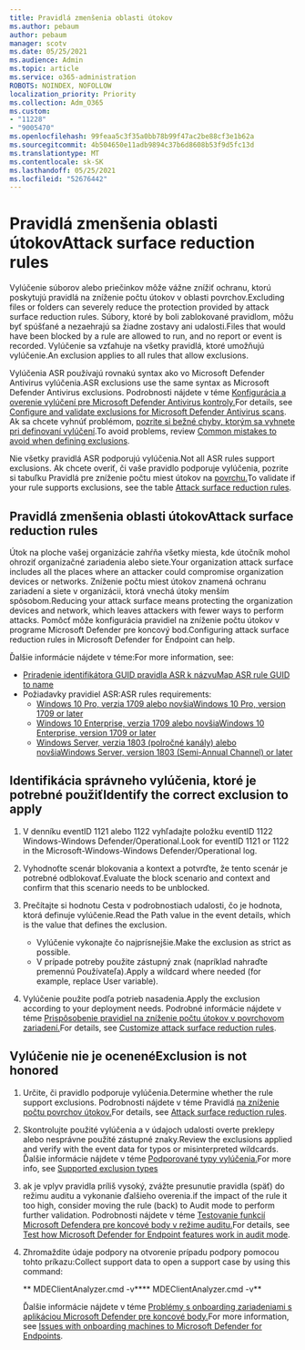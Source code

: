 ```yaml
---
title: Pravidlá zmenšenia oblasti útokov
ms.author: pebaum
author: pebaum
manager: scotv
ms.date: 05/25/2021
ms.audience: Admin
ms.topic: article
ms.service: o365-administration
ROBOTS: NOINDEX, NOFOLLOW
localization_priority: Priority
ms.collection: Adm_O365
ms.custom:
- "11228"
- "9005470"
ms.openlocfilehash: 99feaa5c3f35a0bb78b99f47ac2be88cf3e1b62a
ms.sourcegitcommit: 4b504650e11adb9894c37b6d8608b53f9d5fc13d
ms.translationtype: MT
ms.contentlocale: sk-SK
ms.lasthandoff: 05/25/2021
ms.locfileid: "52676442"
---
```

# <a name="attack-surface-reduction-rules"></a><span data-ttu-id="8bee8-102">Pravidlá zmenšenia oblasti útokov</span><span class="sxs-lookup"><span data-stu-id="8bee8-102">Attack surface reduction rules</span></span>

<span data-ttu-id="8bee8-103">Vylúčenie súborov alebo priečinkov môže vážne znížiť ochranu, ktorú poskytujú pravidlá na zníženie počtu útokov v oblasti povrchov.</span><span class="sxs-lookup"><span data-stu-id="8bee8-103">Excluding files or folders can severely reduce the protection provided by attack surface reduction rules.</span></span> <span data-ttu-id="8bee8-104">Súbory, ktoré by boli zablokované pravidlom, môžu byť spúšťané a nezaehrajú sa žiadne zostavy ani udalosti.</span><span class="sxs-lookup"><span data-stu-id="8bee8-104">Files that would have been blocked by a rule are allowed to run, and no report or event is recorded.</span></span> <span data-ttu-id="8bee8-105">Vylúčenie sa vzťahuje na všetky pravidlá, ktoré umožňujú vylúčenie.</span><span class="sxs-lookup"><span data-stu-id="8bee8-105">An exclusion applies to all rules that allow exclusions.</span></span>

<span data-ttu-id="8bee8-106">Vylúčenia ASR používajú rovnakú syntax ako vo Microsoft Defender Antivirus vylúčenia.</span><span class="sxs-lookup"><span data-stu-id="8bee8-106">ASR exclusions use the same syntax as Microsoft Defender Antivirus exclusions.</span></span> <span data-ttu-id="8bee8-107">Podrobnosti nájdete v téme [Konfigurácia a overenie vylúčení pre Microsoft Defender Antivirus kontroly.](/microsoft-365/security/defender-endpoint/configure-exclusions-microsoft-defender-antivirus)</span><span class="sxs-lookup"><span data-stu-id="8bee8-107">For details, see [Configure and validate exclusions for Microsoft Defender Antivirus scans](/microsoft-365/security/defender-endpoint/configure-exclusions-microsoft-defender-antivirus).</span></span> <span data-ttu-id="8bee8-108">Ak sa chcete vyhnúť problémom, [pozrite si bežné chyby, ktorým sa vyhnete pri definovaní vylúčení](/microsoft-365/security/defender-endpoint/common-exclusion-mistakes-microsoft-defender-antivirus).</span><span class="sxs-lookup"><span data-stu-id="8bee8-108">To avoid problems, review [Common mistakes to avoid when defining exclusions](/microsoft-365/security/defender-endpoint/common-exclusion-mistakes-microsoft-defender-antivirus).</span></span>

<span data-ttu-id="8bee8-109">Nie všetky pravidlá ASR podporujú vylúčenia.</span><span class="sxs-lookup"><span data-stu-id="8bee8-109">Not all ASR rules support exclusions.</span></span> <span data-ttu-id="8bee8-110">Ak chcete overiť, či vaše pravidlo podporuje vylúčenia, pozrite si tabuľku Pravidlá pre zníženie počtu miest útokov na [povrchu.](/microsoft-365/security/defender-endpoint/attack-surface-reduction#attack-surface-reduction-rules)</span><span class="sxs-lookup"><span data-stu-id="8bee8-110">To validate if your rule supports exclusions, see the table [Attack surface reduction rules](/microsoft-365/security/defender-endpoint/attack-surface-reduction#attack-surface-reduction-rules).</span></span>

## <a name="attack-surface-reduction-rules"></a><span data-ttu-id="8bee8-111">Pravidlá zmenšenia oblasti útokov</span><span class="sxs-lookup"><span data-stu-id="8bee8-111">Attack surface reduction rules</span></span>

<span data-ttu-id="8bee8-112">Útok na ploche vašej organizácie zahŕňa všetky miesta, kde útočník mohol ohroziť organizačné zariadenia alebo siete.</span><span class="sxs-lookup"><span data-stu-id="8bee8-112">Your organization attack surface includes all the places where an attacker could compromise organization devices or networks.</span></span> <span data-ttu-id="8bee8-113">Zníženie počtu miest útokov znamená ochranu zariadení a siete v organizácii, ktorá vnechá útoky menším spôsobom.</span><span class="sxs-lookup"><span data-stu-id="8bee8-113">Reducing your attack surface means protecting the organization devices and network, which leaves attackers with fewer ways to perform attacks.</span></span> <span data-ttu-id="8bee8-114">Pomôcť môže konfigurácia pravidiel na zníženie počtu útokov v programe Microsoft Defender pre koncový bod.</span><span class="sxs-lookup"><span data-stu-id="8bee8-114">Configuring attack surface reduction rules in Microsoft Defender for Endpoint can help.</span></span>

<span data-ttu-id="8bee8-115">Ďalšie informácie nájdete v téme:</span><span class="sxs-lookup"><span data-stu-id="8bee8-115">For more information, see:</span></span>

- [<span data-ttu-id="8bee8-116">Priradenie identifikátora GUID pravidla ASR k názvu</span><span class="sxs-lookup"><span data-stu-id="8bee8-116">Map ASR rule GUID to name</span></span>](/microsoft-365/security/defender-endpoint/attack-surface-reduction#attack-surface-reduction-rules)
- <span data-ttu-id="8bee8-117">Požiadavky pravidiel ASR:</span><span class="sxs-lookup"><span data-stu-id="8bee8-117">ASR rules requirements:</span></span>
    - [<span data-ttu-id="8bee8-118">Windows 10 Pro, verzia 1709 alebo novšia</span><span class="sxs-lookup"><span data-stu-id="8bee8-118">Windows 10 Pro, version 1709 or later</span></span>](/windows/whats-new/whats-new-windows-10-version-1709)
    - [<span data-ttu-id="8bee8-119">Windows 10 Enterprise, verzia 1709 alebo novšia</span><span class="sxs-lookup"><span data-stu-id="8bee8-119">Windows 10 Enterprise, version 1709 or later</span></span>](/windows/whats-new/whats-new-windows-10-version-1709)
    - [<span data-ttu-id="8bee8-120">Windows Server, verzia 1803 (polročné kanály) alebo novšia</span><span class="sxs-lookup"><span data-stu-id="8bee8-120">Windows Server, version 1803 (Semi-Annual Channel) or later</span></span>](/windows-server/get-started/whats-new-in-windows-server-1803)

## <a name="identify-the-correct-exclusion-to-apply"></a><span data-ttu-id="8bee8-121">Identifikácia správneho vylúčenia, ktoré je potrebné použiť</span><span class="sxs-lookup"><span data-stu-id="8bee8-121">Identify the correct exclusion to apply</span></span>

1. <span data-ttu-id="8bee8-122">V denníku eventID 1121 alebo 1122 vyhľadajte položku eventID 1122 Windows-Windows Defender/Operational.</span><span class="sxs-lookup"><span data-stu-id="8bee8-122">Look for eventID 1121 or 1122 in the Microsoft-Windows-Windows Defender/Operational log.</span></span>

1. <span data-ttu-id="8bee8-123">Vyhodnoťte scenár blokovania a kontext a potvrďte, že tento scenár je potrebné odblokovať.</span><span class="sxs-lookup"><span data-stu-id="8bee8-123">Evaluate the block scenario and context and confirm that this scenario needs to be unblocked.</span></span>

1. <span data-ttu-id="8bee8-124">Prečítajte si hodnotu Cesta v podrobnostiach udalosti, čo je hodnota, ktorá definuje vylúčenie.</span><span class="sxs-lookup"><span data-stu-id="8bee8-124">Read the Path value in the event details, which is the value that defines the exclusion.</span></span>
    - <span data-ttu-id="8bee8-125">Vylúčenie vykonajte čo najprísnejšie.</span><span class="sxs-lookup"><span data-stu-id="8bee8-125">Make the exclusion as strict as possible.</span></span>
    - <span data-ttu-id="8bee8-126">V prípade potreby použite zástupný znak (napríklad nahraďte premennú Používateľa).</span><span class="sxs-lookup"><span data-stu-id="8bee8-126">Apply a wildcard where needed (for example, replace User variable).</span></span>

1. <span data-ttu-id="8bee8-127">Vylúčenie použite podľa potrieb nasadenia.</span><span class="sxs-lookup"><span data-stu-id="8bee8-127">Apply the exclusion according to your deployment needs.</span></span> <span data-ttu-id="8bee8-128">Podrobné informácie nájdete v téme [Prispôsobenie pravidiel na zníženie počtu útokov v povrchovom zariadení.](/microsoft-365/security/defender-endpoint/customize-attack-surface-reduction)</span><span class="sxs-lookup"><span data-stu-id="8bee8-128">For details, see [Customize attack surface reduction rules](/microsoft-365/security/defender-endpoint/customize-attack-surface-reduction).</span></span>

## <a name="exclusion-is-not-honored"></a><span data-ttu-id="8bee8-129">Vylúčenie nie je ocenené</span><span class="sxs-lookup"><span data-stu-id="8bee8-129">Exclusion is not honored</span></span>

1. <span data-ttu-id="8bee8-130">Určite, či pravidlo podporuje vylúčenia.</span><span class="sxs-lookup"><span data-stu-id="8bee8-130">Determine whether the rule support exclusions.</span></span> <span data-ttu-id="8bee8-131">Podrobnosti nájdete v téme Pravidlá [na zníženie počtu povrchov útokov.](/microsoft-365/security/defender-endpoint/attack-surface-reduction#attack-surface-reduction-rules)</span><span class="sxs-lookup"><span data-stu-id="8bee8-131">For details, see [Attack surface reduction rules](/microsoft-365/security/defender-endpoint/attack-surface-reduction#attack-surface-reduction-rules).</span></span>

1. <span data-ttu-id="8bee8-132">Skontrolujte použité vylúčenia a v údajoch udalosti overte preklepy alebo nesprávne použité zástupné znaky.</span><span class="sxs-lookup"><span data-stu-id="8bee8-132">Review the exclusions applied and verify with the event data for typos or misinterpreted wildcards.</span></span> <span data-ttu-id="8bee8-133">Ďalšie informácie nájdete v téme [Podporované typy vylúčenia.](/microsoft-365/security/defender-endpoint/mac-exclusions#supported-exclusion-types)</span><span class="sxs-lookup"><span data-stu-id="8bee8-133">For more info, see [Supported exclusion types](/microsoft-365/security/defender-endpoint/mac-exclusions#supported-exclusion-types)</span></span>

1. <span data-ttu-id="8bee8-134">ak je vplyv pravidla príliš vysoký, zvážte presunutie pravidla (späť) do režimu auditu a vykonanie ďalšieho overenia.</span><span class="sxs-lookup"><span data-stu-id="8bee8-134">if the impact of the rule it too high, consider moving the rule (back) to Audit mode to perform further validation.</span></span> <span data-ttu-id="8bee8-135">Podrobnosti nájdete v téme [Testovanie funkcií Microsoft Defendera pre koncové body v režime auditu.](/microsoft-365/security/defender-endpoint/audit-windows-defender)</span><span class="sxs-lookup"><span data-stu-id="8bee8-135">For details, see [Test how Microsoft Defender for Endpoint features work in audit mode](/microsoft-365/security/defender-endpoint/audit-windows-defender).</span></span>

1. <span data-ttu-id="8bee8-136">Zhromaždite údaje podpory na otvorenie prípadu podpory pomocou tohto príkazu:</span><span class="sxs-lookup"><span data-stu-id="8bee8-136">Collect support data to open a support case by using this command:</span></span>
    
   <span data-ttu-id="8bee8-137">\*\* MDEClientAnalyzer.cmd -v\*\*</span><span class="sxs-lookup"><span data-stu-id="8bee8-137">\*\* MDEClientAnalyzer.cmd -v\*\*</span></span>

    <span data-ttu-id="8bee8-138">Ďalšie informácie nájdete v téme [Problémy s onboarding zariadeniami s aplikáciou Microsoft Defender pre koncové body.](issues-with-onboarding-machines.md)</span><span class="sxs-lookup"><span data-stu-id="8bee8-138">For more information, see [Issues with onboarding machines to Microsoft Defender for Endpoints](issues-with-onboarding-machines.md).</span></span>
